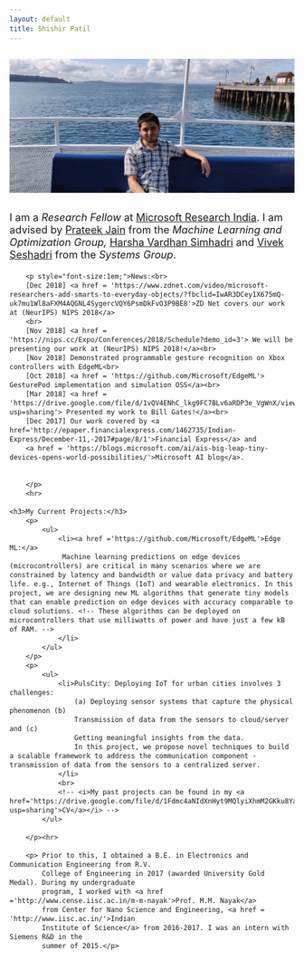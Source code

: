 ```yaml
---
layout: default
title: Shishir Patil
---
```


<!-- Shishir's Photo -->
<style type="text/css">
	.mobile{
		width : 100%;
		height: 100%;
		margin: 1em 0em;
	}
	@media only screen and (max-width: 600px) {
	  .mobile{
			width :50%;
			height:50%;
			margin: 1em 0em;
		}
	}
</style>
<div style="display: flex; justify-content: left;">
 	<img src="./img.jpg" alt="Image of Shishir in a playground" class="mobile" />
</div>


<div class="blurb">
	<!-- <h2>Hi there, I'm Shishir Patil!</h2> -->
    	<p style="font-size:1.3em;">I am a <i>Research Fellow</i> at <a href ='https://www.microsoft.com/en-us/research/lab/microsoft-research-india/'>Microsoft Research India</a>. I am advised by <a href='http://www.prateekjain.org/'>Prateek Jain</a> from the <em>Machine Learning and Optimization Group,</em> <a href='http://harsha-simhadri.org/'>Harsha Vardhan Simhadri</a> and <a href='https://www.microsoft.com/en-us/research/people/visesha/'>Vivek Seshadri</a> from the <em>Systems Group</em>.   
            <!-- <a href="/about">Read more about my life...</a> -->
        </p>

        <p style="font-size:1em;">News:<br>
        [Dec 2018] <a href = 'https://www.zdnet.com/video/microsoft-researchers-add-smarts-to-everyday-objects/?fbclid=IwAR3DCey1X675mQ-uk7mu1Wl8aFXM4AQGNL4SygercVQY6PsmDkFvO3P9BE8'>ZD Net covers our work at (NeurIPS) NIPS 2018</a>
        <br>
        [Nov 2018] <a href = 'https://nips.cc/Expo/Conferences/2018/Schedule?demo_id=3'> We will be presenting our work at (NeurIPS) NIPS 2018!</a><br>
        [Nov 2018] Demonstrated programmable gesture recognition on Xbox controllers with EdgeML<br>
        [Oct 2018] <a href = 'https://github.com/Microsoft/EdgeML'> GesturePod implementation and simulation OSS</a><br>
        [Mar 2018] <a href = 'https://drive.google.com/file/d/1vQV4ENhC_lkg9FC7BLv6aRDP3e_VgWnX/view?usp=sharing'> Presented my work to Bill Gates!</a><br>
        [Dec 2017] Our work covered by <a href='http://epaper.financialexpress.com/1462735/Indian-Express/December-11,-2017#page/8/1'>Financial Express</a> and 
        <a href = 'https://blogs.microsoft.com/ai/ais-big-leap-tiny-devices-opens-world-possibilities/'>Microsoft AI blog</a>. 


        </p>
        <hr>

    <h3>My Current Projects:</h3>
        <p>
            <ul>
                <li><a href ='https://github.com/Microsoft/EdgeML'>Edge ML:</a>
                 Machine learning predictions on edge devices (microcontrollers) are critical in many scenarios where we are constrained by latency and bandwidth or value data privacy and battery life. e.g., Internet of Things (IoT) and wearable electronics. In this project, we are designing new ML algorithms that generate tiny models that can enable prediction on edge devices with accuracy comparable to cloud solutions. <!-- These algorithms can be deployed on microcontrollers that use milliwatts of power and have just a few kB of RAM. -->
                </li>
            </ul>
        </p>
        <p>
            <ul>
                <li>PulsCity: Deploying IoT for urban cities involves 3 challenges:
                    (a) Deploying sensor systems that capture the physical phenomenon (b)
                    Transmission of data from the sensors to cloud/server and (c)
                    Getting meaningful insights from the data.
                    In this project, we propose novel techniques to build a scalable framework to address the communication component - transmission of data from the sensors to a centralized server.
                </li>
                <br>
                <!-- <i>My past projects can be found in my <a href='https://drive.google.com/file/d/1Fdmc4aNIdXnHyt9MQlyiXhmM2GKku8Ya/view?usp=sharing'>CV</a></i> -->
            </ul> 

        </p><hr>

        <p> Prior to this, I obtained a B.E. in Electronics and Communication Engineering from R.V.
            College of Engineering in 2017 (awarded University Gold Medal). During my undergraduate 
            program, I worked with <a href ='http://www.cense.iisc.ac.in/m-m-nayak'>Prof. M.M. Nayak</a>
            from Center for Nano Science and Engineering, <a href = 'http://www.iisc.ac.in/'>Indian 
            Institute of Science</a> from 2016-2017. I was an intern with Siemens R&D in the
            summer of 2015.</p>

</div><!-- /.blurb -->





